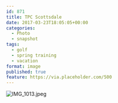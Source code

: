 ```yaml
---
id: 871
title: TPC Scottsdale
date: 2017-03-23T18:05:05+00:00
categories: 
  - Photo
  - snapshot  
tags:
  - golf
  - spring training
  - vacation
format: image
published: true
feature: https://via.placeholder.com/500
---
```

![IMG_1013.jpeg](http://claycarson.net/wp-content/uploads/2017/04/IMG_1013.jpeg)